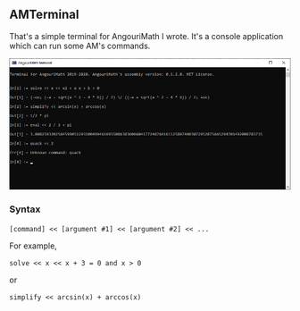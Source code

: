 ## AMTerminal

That's a simple terminal for AngouriMath I wrote. It's a console application which
can run some AM's commands.

<img src="./screenshot.png">

### Syntax

```
[command] << [argument #1] << [argument #2] << ...
```

For example,

```
solve << x << x + 3 = 0 and x > 0
```

or

```
simplify << arcsin(x) + arccos(x)
```